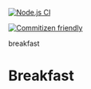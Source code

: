 [![Node.js CI](https://github.com/OurActivities/breakfast/actions/workflows/publish.yml/badge.svg)](https://github.com/OurActivities/breakfast/actions/workflows/publish.yml)

[![Commitizen friendly](https://img.shields.io/badge/commitizen-friendly-brightgreen.svg)](http://commitizen.github.io/cz-cli/)

breakfast
# Breakfast 
